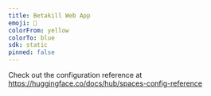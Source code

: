 ```yaml
---
title: Betakill Web App
emoji: 👀
colorFrom: yellow
colorTo: blue
sdk: static
pinned: false
---
```


Check out the configuration reference at https://huggingface.co/docs/hub/spaces-config-reference

